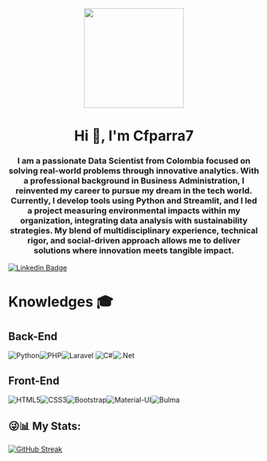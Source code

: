 <div id="header" align="center">
    <img src="https://media.giphy.com/media/KDQ25pahVfwGRvvT9X/giphy.gif" width="200"/>
    <h1 align="center">Hi 👋, I'm Cfparra7</h1>
    <h3 align="center">I am a passionate Data Scientist from Colombia focused on solving real-world problems through innovative analytics. With a professional background in Business Administration, I reinvented my career to pursue my dream in the tech world. Currently, I develop tools using Python and Streamlit, and I led a project measuring environmental impacts within my organization, integrating data analysis with sustainability strategies. My blend of multidisciplinary experience, technical rigor, and social-driven approach allows me to deliver solutions where innovation meets tangible impact.

   </h3>
</div>

[![Linkedin Badge](https://img.shields.io/badge/-Cristian%20Parra-blue?style=flat-square&logo=Linkedin&logoColor=white&link=https://www.linkedin.com/in/cristianparrag/)](https://www.linkedin.com/in/cristianparrag/)

# Knowledges :mortar_board:

## Back-End
![Python](https://img.shields.io/badge/python-3670A0?style=for-the-badge&logo=python&logoColor=ffdd54)![PHP](https://img.shields.io/badge/-PHP-777BB4?style=flat-square&logo=php&logoColor=white&link=https://github.com/Cfparra7/)![Laravel](https://img.shields.io/badge/-Laravel-FF2D20?style=flat-square&logo=laravel&logoColor=white&link=https://github.com/Cfparra7/)       ![C#](https://img.shields.io/badge/c%23-%23239120.svg?style=for-the-badge&logo=c-sharp&logoColor=white)![.Net](https://img.shields.io/badge/.NET-5C2D91?style=for-the-badge&logo=.net&logoColor=white)
## Front-End
![HTML5](https://img.shields.io/badge/-HTML5-E34F26?style=flat-square&logo=html5&logoColor=white&link=https://github.com/ofaaoficial/)![CSS3](https://img.shields.io/badge/-CSS3-1572B6?style=flat-square&logo=css3&link=https://github.com/Cfparra7/)![Bootstrap](https://img.shields.io/badge/-Bootstrap-563D7C?style=flat-square&logo=bootstrap&link=https://github.com/Cfparra7/)![Material-UI](https://img.shields.io/badge/-Material%20UI-0081CB?style=flat-square&logo=material-ui&link=https://github.com/Cfparra7/)![Bulma](https://img.shields.io/badge/-Bulma-00D1B2?style=flat-square&logo=material-ui&link=https://github.com/Cfparra7/)


## 😜📊 My Stats:
[![GitHub Streak](https://streak-stats.demolab.com?user=Cfparra7&theme=tokyonight&hide_border=true&card_width=1200)](https://git.io/streak-stats)
